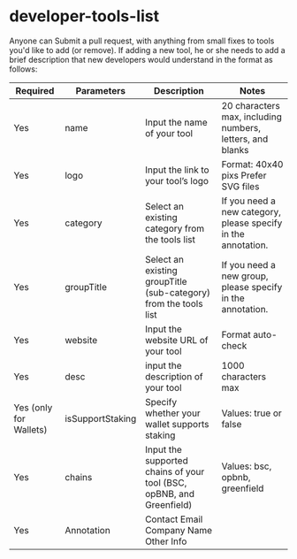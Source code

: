 # developer-tools-list
Anyone can Submit a pull request, with anything from small fixes to tools you'd like to add (or remove). 
If adding a new tool, he or she needs to add a brief description that new developers would understand in the format as follows:

| Required               | Parameters       | Description                                                          | Notes                                                         |
|------------------------|------------------|----------------------------------------------------------------------|---------------------------------------------------------------|
| Yes                    | name             | Input the name of your tool                                          | 20 characters max, including numbers, letters, and blanks     |
| Yes                    | logo             | Input the link to your tool’s logo                                   | Format: 40x40 pixs Prefer SVG files                           |
| Yes                    | category         | Select an existing category from the tools list                      | If you need a new category, please specify in the annotation. |
| Yes                    | groupTitle       | Select an existing groupTitle (sub-category) from the tools list     | If you need a new group, please specify in the annotation.    |
| Yes                    | website          | Input the website URL of your tool                                   | Format auto-check                                             |
| Yes                    | desc             | input the description of your tool                                   | 1000 characters max                                           |
| Yes (only for Wallets) | isSupportStaking | Specify whether your wallet supports staking                         | Values: true or false                                         |
| Yes                    | chains           | Input the supported chains of your tool (BSC, opBNB, and Greenfield) | Values: bsc, opbnb, greenfield                                |
| Yes                    | Annotation       | Contact Email Company Name Other Info                                |                                                               |
